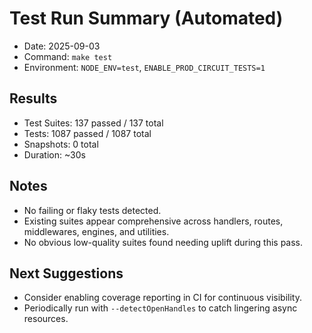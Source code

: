 # Test Run Summary (Automated)

- Date: 2025-09-03
- Command: `make test`
- Environment: `NODE_ENV=test`, `ENABLE_PROD_CIRCUIT_TESTS=1`

## Results
- Test Suites: 137 passed / 137 total
- Tests: 1087 passed / 1087 total
- Snapshots: 0 total
- Duration: ~30s

## Notes
- No failing or flaky tests detected.
- Existing suites appear comprehensive across handlers, routes, middlewares, engines, and utilities.
- No obvious low-quality suites found needing uplift during this pass.

## Next Suggestions
- Consider enabling coverage reporting in CI for continuous visibility.
- Periodically run with `--detectOpenHandles` to catch lingering async resources.
